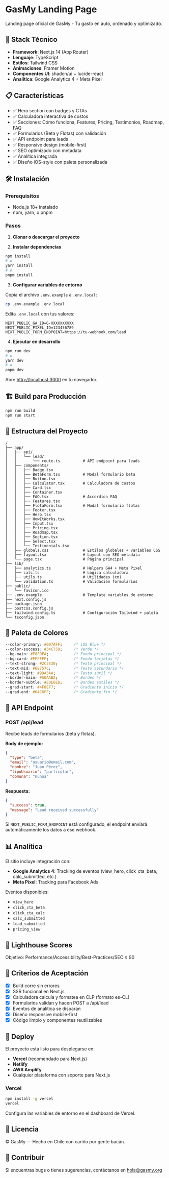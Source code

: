# GasMy Landing Page

Landing page oficial de GasMy - Tu gasto en auto, ordenado y optimizado.

## 🚀 Stack Técnico

- **Framework**: Next.js 14 (App Router)
- **Lenguaje**: TypeScript
- **Estilos**: Tailwind CSS
- **Animaciones**: Framer Motion
- **Componentes UI**: shadcn/ui + lucide-react
- **Analítica**: Google Analytics 4 + Meta Pixel

## 📋 Características

- ✅ Hero section con badges y CTAs
- ✅ Calculadora interactiva de costos
- ✅ Secciones: Cómo funciona, Features, Pricing, Testimonios, Roadmap, FAQ
- ✅ Formularios (Beta y Flotas) con validación
- ✅ API endpoint para leads
- ✅ Responsive design (mobile-first)
- ✅ SEO optimizado con metadata
- ✅ Analítica integrada
- ✅ Diseño iOS-style con paleta personalizada

## 🛠️ Instalación

### Prerequisitos

- Node.js 18+ instalado
- npm, yarn, o pnpm

### Pasos

1. **Clonar o descargar el proyecto**

2. **Instalar dependencias**

```bash
npm install
# o
yarn install
# o
pnpm install
```

3. **Configurar variables de entorno**

Copia el archivo `.env.example` a `.env.local`:

```bash
cp .env.example .env.local
```

Edita `.env.local` con tus valores:

```env
NEXT_PUBLIC_GA_ID=G-XXXXXXXXXX
NEXT_PUBLIC_PIXEL_ID=123456789
NEXT_PUBLIC_FORM_ENDPOINT=https://tu-webhook.com/lead
```

4. **Ejecutar en desarrollo**

```bash
npm run dev
# o
yarn dev
# o
pnpm dev
```

Abre [http://localhost:3000](http://localhost:3000) en tu navegador.

## 🏗️ Build para Producción

```bash
npm run build
npm run start
```

## 📁 Estructura del Proyecto

```
/
├── app/
│   ├── api/
│   │   └── lead/
│   │       └── route.ts          # API endpoint para leads
│   ├── components/
│   │   ├── Badge.tsx
│   │   ├── BetaForm.tsx          # Modal formulario beta
│   │   ├── Button.tsx
│   │   ├── Calculator.tsx        # Calculadora de costos
│   │   ├── Card.tsx
│   │   ├── Container.tsx
│   │   ├── FAQ.tsx               # Accordion FAQ
│   │   ├── Features.tsx
│   │   ├── FlotaForm.tsx         # Modal formulario flotas
│   │   ├── Footer.tsx
│   │   ├── Hero.tsx
│   │   ├── HowItWorks.tsx
│   │   ├── Input.tsx
│   │   ├── Pricing.tsx
│   │   ├── Roadmap.tsx
│   │   ├── Section.tsx
│   │   ├── Select.tsx
│   │   └── Testimonials.tsx
│   ├── globals.css               # Estilos globales + variables CSS
│   ├── layout.tsx                # Layout con SEO metadata
│   └── page.tsx                  # Página principal
├── lib/
│   ├── analytics.ts              # Helpers GA4 + Meta Pixel
│   ├── calc.ts                   # Lógica calculadora
│   ├── utils.ts                  # Utilidades (cn)
│   └── validation.ts             # Validación formularios
├── public/
│   └── favicon.ico
├── .env.example                  # Template variables de entorno
├── next.config.js
├── package.json
├── postcss.config.js
├── tailwind.config.ts            # Configuración Tailwind + paleta
└── tsconfig.json
```

## 🎨 Paleta de Colores

```css
--color-primary: #007AFF;     /* iOS Blue */
--color-success: #34C759;     /* Verde */
--bg-main: #F8F9FA;           /* Fondo principal */
--bg-card: #FFFFFF;           /* Fondo tarjetas */
--text-strong: #2C2E30;       /* Texto principal */
--text-mid: #6E757C;          /* Texto secundario */
--text-light: #9DA3AA;        /* Texto sutil */
--border-main: #A0AAB2;       /* Bordes */
--border-subtle: #E0E6ED;     /* Bordes sutiles */
--grad-start: #4F8EF7;        /* Gradiente inicio */
--grad-end: #64C6FF;          /* Gradiente fin */
```

## 🔌 API Endpoint

### POST /api/lead

Recibe leads de formularios (beta y flotas).

**Body de ejemplo:**

```json
{
  "type": "beta",
  "email": "usuario@email.com",
  "nombre": "Juan Pérez",
  "tipoUsuario": "particular",
  "comuna": "nunoa"
}
```

**Respuesta:**

```json
{
  "success": true,
  "message": "Lead received successfully"
}
```

Si `NEXT_PUBLIC_FORM_ENDPOINT` está configurado, el endpoint enviará automáticamente los datos a ese webhook.

## 📊 Analítica

El sitio incluye integración con:

- **Google Analytics 4**: Tracking de eventos (view_hero, click_cta_beta, calc_submitted, etc.)
- **Meta Pixel**: Tracking para Facebook Ads

Eventos disponibles:
- `view_hero`
- `click_cta_beta`
- `click_cta_calc`
- `calc_submitted`
- `lead_submitted`
- `pricing_view`

## 🎯 Lighthouse Scores

Objetivo: Performance/Accessibility/Best-Practices/SEO ≥ 90

## 📝 Criterios de Aceptación

- [x] Build corre sin errores
- [x] SSR funcional en Next.js
- [x] Calculadora calcula y formatea en CLP (formato es-CL)
- [x] Formularios validan y hacen POST a /api/lead
- [x] Eventos de analítica se disparan
- [x] Diseño responsive mobile-first
- [x] Código limpio y componentes reutilizables

## 🚢 Deploy

El proyecto está listo para desplegarse en:

- **Vercel** (recomendado para Next.js)
- **Netlify**
- **AWS Amplify**
- Cualquier plataforma con soporte para Next.js

### Vercel

```bash
npm install -g vercel
vercel
```

Configura las variables de entorno en el dashboard de Vercel.

## 📄 Licencia

© GasMy — Hecho en Chile con cariño por gente bacán.

## 🤝 Contribuir

Si encuentras bugs o tienes sugerencias, contáctanos en hola@gasmy.org
